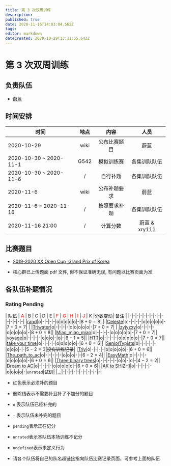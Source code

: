 ```yaml
---
title: 第 3 次双周训练
description: 
published: true
date: 2020-11-16T14:03:04.562Z
tags: 
editor: markdown
dateCreated: 2020-10-29T13:31:55.642Z
---
```


# 第 3 次双周训练

## 负责队伍

* [蔚蓝](/team/Celeste)

## 时间安排

| 时间 | 地点  | 内容 | 人员 |
|---|:-:|:-:|:-:|
| 2020-10-29 | wiki | 公布比赛题目 | 蔚蓝 |
| 2020-10-30 ~ 2020-11-1 | G542 | 模拟训练赛 | 各集训队队伍 |
| 2020-10-30 ~ 2020-11-6 | / | 自行补题 | 各集训队队伍 |
| 2020-11-6 | wiki | 公布补题要求 | 蔚蓝 |
| 2020-11-6 ~ 2020-11-16 | / | 按照要求补题 | 各集训队队伍 |
| 2020-11-16 21:00 | / | 计算分数 | 蔚蓝 & xry111 |

## 比赛题目

* [2019-2020 XX Open Cup, Grand Prix of Korea](https://codeforces.com/group/2l2uaz0vCx/contest/102391)

* 核心群已上传题面 pdf 文件, 但不保证准确无误, 有问题以比赛页面为准.

## 各队伍补题情况

### Rating Pending

| 队伍  | <font color="red">A</font> | B | C | D | E | <font color="red">F</font> | <font color="red">G</font> | <font color="red">H</font> | <font color="red">I</font> | <font color="red">J</font> | K |分数变动| 备注 |
|-|-|-|-|-|-|-|-|-|-|-|-|-|-|-|
|[rand](/team/rand/trainings/GYM-102391)|o|-|-|-|-|o|o|o|o|o|-|$8 + 0 = 8$| |
|[Celeste](/team/Celeste/GYM-102391)|o|-|-|-|-|o|o|o|o|o|-|$7 + 0 = 7$| |
|[Triwater](/team/Triwater/TrainingRecords/GrandPrixOfKorea)|o|-|-|-|-|o|o|o|o|o|-|$7 + 0 = 7$| |
|[zyjyzxy](/team/zyjyzxy/GYM-102391)|o|-|-|-|-|o|o|o|o|o|-|$8 + 0 = 8$||
|[Miao_miao_miao](/team/Miao_miao_miao/双周训练3)|o|-|-|-|-|o|o|o|o|o|-|$7 + 0 = 7$||
|[voyage](/team/voyage/gym102391)|o|-|-|-|-|o|o|o|-|o|-|$6 - 1 = 5$||
|[HTT](/team/HTT/第三次双周训练)|o|-|-|-|-|o|o|o|o|o|-|$7+0=7$||
|[take your time](/team/take-your-time/train-records/xx-open-cup)|o|-|-|-|-|o|o|o|o|o|-|$6+0=6$||
|[SeniorTypists](/team/)|o|-|-|-|-|-|o|o|o|-|-|$5-2=3$|<del>没有训练记录</del>|
|[Triy](/team/Triy/双周训练3)|o|-|-|-|-|o|o|o|o|o|-|$6+0=6$||
|[The_path_to_ac](/team/)|o|-|-|-|-|-|o|o|o|-|-|$6-2=4$||
|[EasyMath](/team/EasyMath/%E8%AE%AD%E7%BB%83%E8%AE%B0%E5%BD%95/3)|o|-|-|-|-|o|o|o|o|o|-|$6+0=6$||
|[Three binary trees](/team/Three)|o|-|-|-|-|-|o|o|-|o|-|$4-2=2$||
|[Dream to AC](/team/DreamToAc/训练记录/第三次双周训练)|o|-|-|-|-|o|o|o|o|o|-|$6 + 0 = 6$||
|[AK to SHIZHI](/team/AK-to-SHIZHI/3)|o|-|-|-|-|-|o|o|o|o|-|`unrated`|试训|
|[...](/team/)|-|-|-|-|-|-|-|-|-|-|-|

* 红色表示必须补的题目
* 删除线表示不需要补且补了不加分的题目
* `o` 表示队伍已经补完的
* `-` 表示队伍未补完的题目
* `pending`表示正在记分
* `unrated`表示本队伍本场训练不记分
* `undefined`表示未定义行为

* 请各个队伍将自己的队名超链接指向队伍比赛记录页面，可参考上面的队伍
